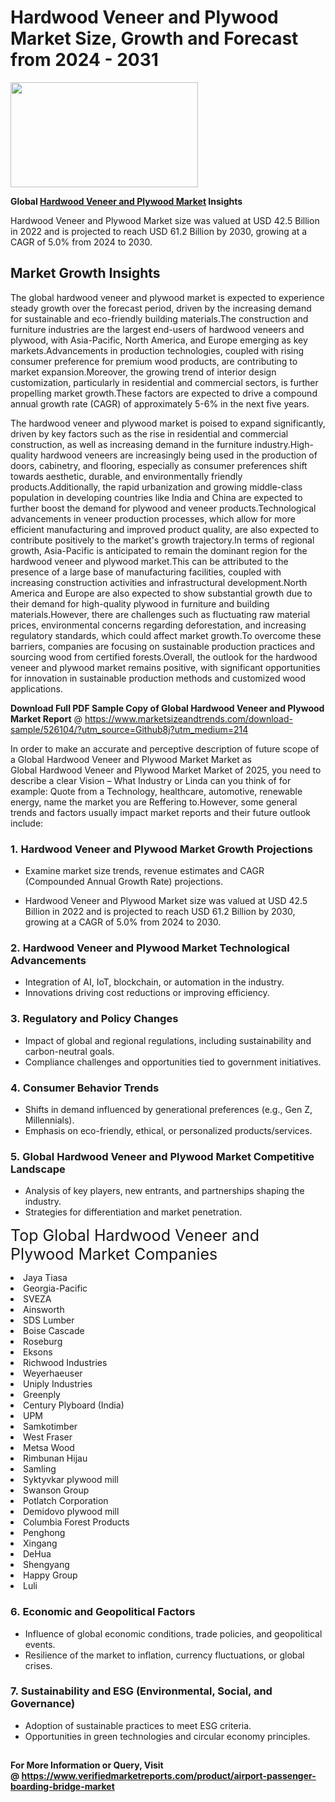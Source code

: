 <H1>Hardwood Veneer and Plywood Market Size, Growth and Forecast from 2024 - 2031</H1><img class="aligncenter size-medium wp-image-584254" src="https://thirdeyenews.in/wp-content/uploads/2024/09/Global-Market-Research-300x168.jpeg" alt="" width="300" height="168" /><p><strong>Global&nbsp;<a href="https://www.marketsizeandtrends.com/download-sample/526104/?utm_source=Github8j?utm_medium=214">Hardwood Veneer and Plywood Market</a> Insights</strong></p><p>Hardwood Veneer and Plywood Market size was valued at USD 42.5 Billion in 2022 and is projected to reach USD 61.2 Billion by 2030, growing at a CAGR of 5.0% from 2024 to 2030.</p><p><h2>Market Growth Insights</h2> <p>The global hardwood veneer and plywood market is expected to experience steady growth over the forecast period, driven by the increasing demand for sustainable and eco-friendly building materials.The construction and furniture industries are the largest end-users of hardwood veneers and plywood, with Asia-Pacific, North America, and Europe emerging as key markets.Advancements in production technologies, coupled with rising consumer preference for premium wood products, are contributing to market expansion.Moreover, the growing trend of interior design customization, particularly in residential and commercial sectors, is further propelling market growth.These factors are expected to drive a compound annual growth rate (CAGR) of approximately 5-6% in the next five years.</p> <p>The hardwood veneer and plywood market is poised to expand significantly, driven by key factors such as the rise in residential and commercial construction, as well as increasing demand in the furniture industry.High-quality hardwood veneers are increasingly being used in the production of doors, cabinetry, and flooring, especially as consumer preferences shift towards aesthetic, durable, and environmentally friendly products.Additionally, the rapid urbanization and growing middle-class population in developing countries like India and China are expected to further boost the demand for plywood and veneer products.Technological advancements in veneer production processes, which allow for more efficient manufacturing and improved product quality, are also expected to contribute positively to the market's growth trajectory.In terms of regional growth, Asia-Pacific is anticipated to remain the dominant region for the hardwood veneer and plywood market.This can be attributed to the presence of a large base of manufacturing facilities, coupled with increasing construction activities and infrastructural development.North America and Europe are also expected to show substantial growth due to their demand for high-quality plywood in furniture and building materials.However, there are challenges such as fluctuating raw material prices, environmental concerns regarding deforestation, and increasing regulatory standards, which could affect market growth.To overcome these barriers, companies are focusing on sustainable production practices and sourcing wood from certified forests.Overall, the outlook for the hardwood veneer and plywood market remains positive, with significant opportunities for innovation in sustainable production methods and customized wood applications.<p><span class=""><strong>Download Full PDF Sample Copy of Global Hardwood Veneer and Plywood Market Report</strong> @ <a href="https://www.marketsizeandtrends.com/download-sample/526104/?utm_source=Github8j?utm_medium=214" target="_blank">https://www.marketsizeandtrends.com/download-sample/526104/?utm_source=Github8j?utm_medium=214</a></span></p><p>In order to make an accurate and perceptive description of future scope of a Global&nbsp;Hardwood Veneer and Plywood Market Market as Global&nbsp;Hardwood Veneer and Plywood Market Market of 2025, you need to describe a clear Vision &ndash; What Industry or Linda can you think of for example: Quote from a Technology, healthcare, automotive, renewable energy, name the market you are Reffering to.However, some general trends and factors usually impact market reports and their future outlook include:</p><h3>1.&nbsp;<strong>Hardwood Veneer and Plywood Market Growth Projections</strong></h3><ul><li>Examine market size trends, revenue estimates and CAGR (Compounded Annual Growth Rate) projections.</li><li><p>Hardwood Veneer and Plywood Market size was valued at USD 42.5 Billion in 2022 and is projected to reach USD 61.2 Billion by 2030, growing at a CAGR of 5.0% from 2024 to 2030.</p></li></ul><h3>2.&nbsp;<strong>Hardwood Veneer and Plywood Market Technological Advancements</strong></h3><ul><li>Integration of AI, IoT, blockchain, or automation in the industry.</li><li>Innovations driving cost reductions or improving efficiency.</li></ul><h3>3.&nbsp;<strong>Regulatory and Policy Changes</strong></h3><ul><li>Impact of global and regional regulations, including sustainability and carbon-neutral goals.</li><li>Compliance challenges and opportunities tied to government initiatives.</li></ul><h3>4.&nbsp;<strong>Consumer Behavior Trends</strong></h3><ul><li>Shifts in demand influenced by generational preferences (e.g., Gen Z, Millennials).</li><li>Emphasis on eco-friendly, ethical, or personalized products/services.</li></ul><h3>5.&nbsp;<strong>Global Hardwood Veneer and Plywood Market Competitive Landscape</strong></h3><ul><li>Analysis of key players, new entrants, and partnerships shaping the industry.</li><li>Strategies for differentiation and market penetration.</li></ul><p data-pm-slice="1 1 []"><span style="color: inherit; font-family: inherit; font-size: 25px;">Top Global Hardwood Veneer and Plywood Market Companies</span></p><div class="" data-test-id=""><p><li>Jaya Tiasa</li><li> Georgia-Pacific</li><li> SVEZA</li><li> Ainsworth</li><li> SDS Lumber</li><li> Boise Cascade</li><li> Roseburg</li><li> Eksons</li><li> Richwood Industries</li><li> Weyerhaeuser</li><li> Uniply Industries</li><li> Greenply</li><li> Century Plyboard (India)</li><li> UPM</li><li> Samkotimber</li><li> West Fraser</li><li> Metsa Wood</li><li> Rimbunan Hijau</li><li> Samling</li><li> Syktyvkar plywood mill</li><li> Swanson Group</li><li> Potlatch Corporation</li><li> Demidovo plywood mill</li><li> Columbia Forest Products</li><li> Penghong</li><li> Xingang</li><li> DeHua</li><li> Shengyang</li><li> Happy Group</li><li> Luli</li></p></div><h3>6.&nbsp;<strong>Economic and Geopolitical Factors</strong></h3><ul><li>Influence of global economic conditions, trade policies, and geopolitical events.</li><li>Resilience of the market to inflation, currency fluctuations, or global crises.</li></ul><h3>7.&nbsp;<strong>Sustainability and ESG (Environmental, Social, and Governance)</strong></h3><ul><li>Adoption of sustainable practices to meet ESG criteria.</li><li>Opportunities in green technologies and circular economy principles.</li></ul><h2><strong style="font-size: 14px;">For More Information or Query, Visit @&nbsp;</strong><a style="background-color: #ffffff; font-size: 14px;" href="https://www.marketsizeandtrends.com/report/hardwood-veneer-and-plywood-market/" target="_blank">https://www.verifiedmarketreports.com/product/airport-passenger-boarding-bridge-market</a></h2>
